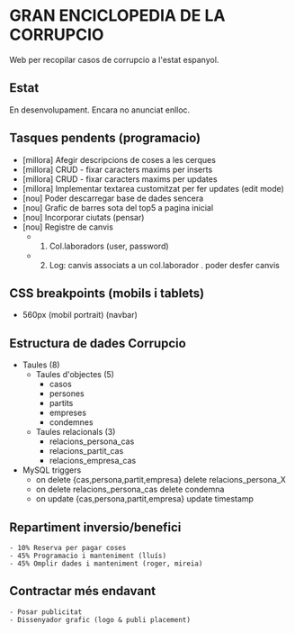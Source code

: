 # GRAN ENCICLOPEDIA DE LA CORRUPCIO

Web per recopilar casos de corrupcio a l'estat espanyol.

## Estat
En desenvolupament. Encara no anunciat enlloc.

## Tasques pendents (programacio)
- [millora] Afegir descripcions de coses a les cerques
- [millora] CRUD - fixar caracters maxims per inserts
- [millora] CRUD - fixar caracters maxims per updates
- [millora] Implementar textarea customitzat per fer updates (edit mode)
- [nou] Poder descarregar base de dades sencera
- [nou] Grafic de barres sota del top5 a pagina inicial
- [nou] Incorporar ciutats (pensar)
- [nou] Registre de canvis
	- 1. Col.laboradors (user, password)
	- 2. Log: canvis associats a un col.laborador . poder desfer canvis

## CSS breakpoints (mobils i tablets)
- 560px (mobil portrait) (navbar)

## Estructura de dades Corrupcio
- Taules (8)
	- Taules d'objectes (5)
		- casos 
		- persones
		- partits 
		- empreses 
		- condemnes
	- Taules relacionals (3)
		- relacions_persona_cas
		- relacions_partit_cas
		- relacions_empresa_cas
- MySQL triggers
  - on delete {cas,persona,partit,empresa} delete relacions_persona_X
  - on delete relacions_persona_cas delete condemna
  - on update {cas,persona,partit,empresa} update timestamp

## Repartiment inversio/benefici
	- 10% Reserva per pagar coses
	- 45% Programacio i manteniment (lluís)
	- 45% Omplir dades i manteniment (roger, mireia)

## Contractar més endavant
	- Posar publicitat
	- Dissenyador grafic (logo & publi placement)

